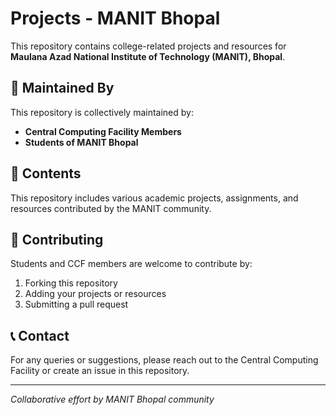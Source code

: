 # Projects - MANIT Bhopal

This repository contains college-related projects and resources for **Maulana Azad National Institute of Technology (MANIT), Bhopal**.

## 🤝 Maintained By

This repository is collectively maintained by:
- **Central Computing Facility Members**
- **Students of MANIT Bhopal**

## 📁 Contents

This repository includes various academic projects, assignments, and resources contributed by the MANIT community.

## 🚀 Contributing

Students and CCF members are welcome to contribute by:
1. Forking this repository
2. Adding your projects or resources
3. Submitting a pull request

## 📞 Contact

For any queries or suggestions, please reach out to the Central Computing Facility or create an issue in this repository.

---

*Collaborative effort by MANIT Bhopal community*
